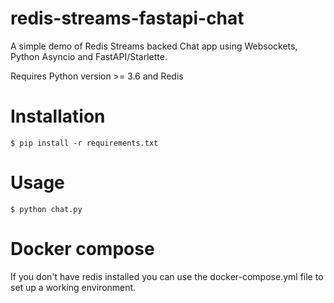 # redis-streams-fastapi-chat
A simple demo of Redis Streams backed Chat app using Websockets, Python Asyncio and FastAPI/Starlette.

Requires Python version >= 3.6 and Redis

# Installation

```shell
$ pip install -r requirements.txt
```

# Usage

```shell
$ python chat.py
```

# Docker compose
If you don't have redis installed you can use the docker-compose.yml file to set up a
working environment. 

